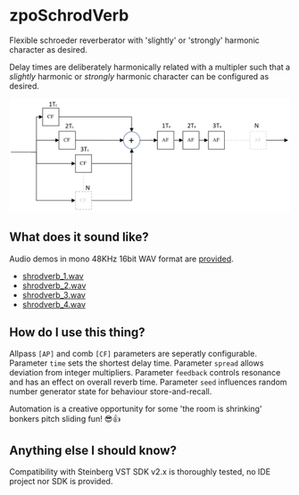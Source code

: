 # zpoSchrodVerb
Flexible schroeder reverberator with 'slightly' or 'strongly' harmonic character as desired.

Delay times are deliberately harmonically related with a multipler such that a *slightly* harmonic or *strongly* harmonic character can be configured as desired.

![block diagram](doc/schrodverb.png)

## What does it sound like?

Audio demos in mono 48KHz 16bit WAV format are [provided](./doc/). 
- [shrodverb_1.wav](../../raw/main/doc/schrodverb_1.wav)
- [shrodverb_2.wav](../../raw/main/doc/schrodverb_2.wav)
- [shrodverb_3.wav](../../raw/main/doc/schrodverb_3.wav)
- [shrodverb_4.wav](../../raw/main/doc/schrodverb_4.wav)

## How do I use this thing?

Allpass `[AP]` and comb `[CF]` parameters are seperatly configurable.
Parameter `time` sets the shortest delay time.
Parameter `spread` allows deviation from integer multipliers.
Parameter `feedback` controls resonance and has an effect on overall reverb time.
Parameter `seed` influences random number generator state for behaviour store-and-recall.

Automation is a creative opportunity for some 'the room is shrinking' bonkers pitch sliding fun! 😎👍

## Anything else I should know?

Compatibility with Steinberg VST SDK v2.x is thoroughly tested, no IDE project nor SDK is provided.

